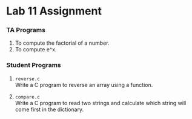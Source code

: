 # Lab 11 Assignment

### TA Programs

1. To compute the factorial of a number.
2. To compute e^x.

### Student Programs

1. `reverse.c`  
   Write a C program to reverse an array using a function.

2. `compare.c`  
   Write a C program to read two strings and calculate which string will come first in the dictionary.

